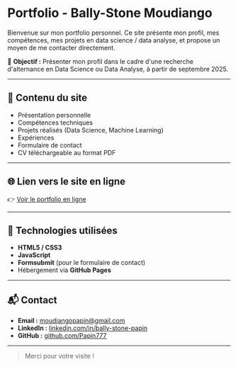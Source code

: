 # Portfolio - Bally-Stone Moudiango

Bienvenue sur mon portfolio personnel. Ce site présente mon profil, mes compétences, mes projets en data science / data analyse, et propose un moyen de me contacter directement.

🎯 **Objectif :** Présenter mon profil dans le cadre d'une recherche d'alternance en Data Science ou Data Analyse, à partir de septembre 2025.

---

## 🚀 Contenu du site

- Présentation personnelle
- Compétences techniques
- Projets réalisés (Data Science, Machine Learning)
- Expériences
- Formulaire de contact
- CV téléchargeable au format PDF

---

## 🌐 Lien vers le site en ligne

👉 [Voir le portfolio en ligne](https://Papin777.github.io)

---

## 📁 Technologies utilisées

- **HTML5 / CSS3**
- **JavaScript**
- **Formsubmit** (pour le formulaire de contact)
- Hébergement via **GitHub Pages**

---

## 📬 Contact

- **Email :** moudiangopapin@gmail.com  
- **LinkedIn :** [linkedin.com/in/bally-stone-papin](https://www.linkedin.com/in/bally-stone-papin)  
- **GitHub :** [github.com/Papin777](https://github.com/Papin777)

---

> Merci pour votre visite !
